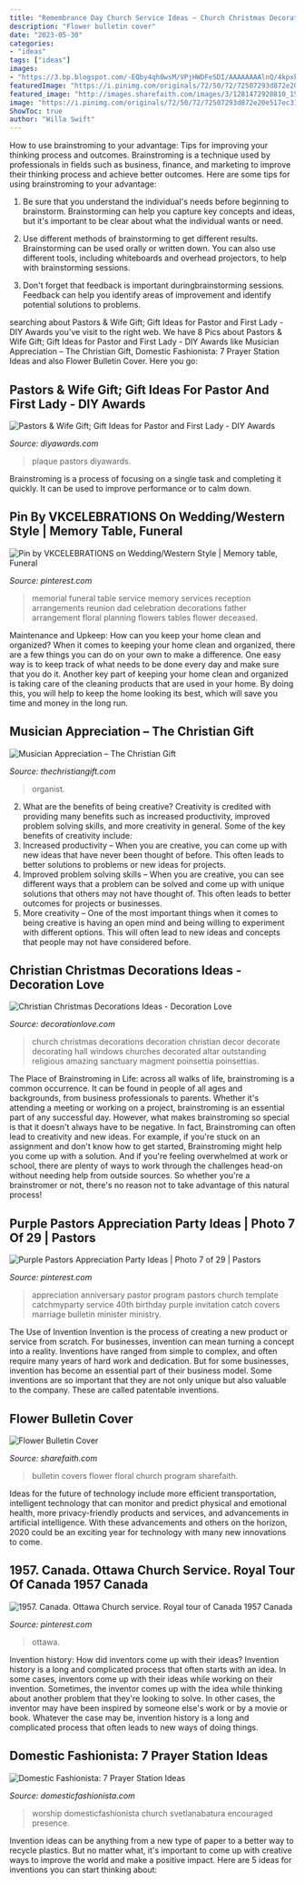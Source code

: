 ```yaml
---
title: "Remembrance Day Church Service Ideas ~ Church Christmas Decorations Decoration Christian Decor Decorate Decorating Hall Windows Churches Decorated Altar Outstanding Religious Amazing Sanctuary Magment Poinsettia Poinsettias"
description: "Flower bulletin cover"
date: "2023-05-30"
categories:
- "ideas"
tags: ["ideas"]
images:
- "https://3.bp.blogspot.com/-EQby4qh0wsM/VPjHWDFeSDI/AAAAAAAAlnQ/4kpxkqd8oUY/s1600/Prayer%2BStations-13.jpg"
featuredImage: "https://i.pinimg.com/originals/72/50/72/72507293d872e20e517ec3192a2123b2.jpg"
featured_image: "http://images.sharefaith.com/images/3/1281472920810_1501/img_mouseover3.jpg"
image: "https://i.pinimg.com/originals/72/50/72/72507293d872e20e517ec3192a2123b2.jpg"
ShowToc: true
author: "Willa Swift"
---
```



How to use brainstroming to your advantage: Tips for improving your thinking process and outcomes.
Brainstroming is a technique used by professionals in fields such as business, finance, and marketing to improve their thinking process and achieve better outcomes. Here are some tips for using brainstroming to your advantage: 
1. Be sure that you understand the individual's needs before beginning to brainstorm. Brainstorming can help you capture key concepts and ideas, but it's important to be clear about what the individual wants or need.

2. Use different methods of brainstorming to get different results. Brainstorming can be used orally or written down. You can also use different tools, including whiteboards and overhead projectors, to help with brainstorming sessions.

3. Don't forget that feedback is important duringbrainstorming sessions. Feedback can help you identify areas of improvement and identify potential solutions to problems.

	

		
searching about Pastors &amp; Wife Gift; Gift Ideas for Pastor and First Lady - DIY Awards you've visit to the right web. We have 8 Pics about Pastors &amp; Wife Gift; Gift Ideas for Pastor and First Lady - DIY Awards like Musician Appreciation – The Christian Gift, Domestic Fashionista: 7 Prayer Station Ideas and also Flower Bulletin Cover. Here you go:
		
    
## Pastors &amp; Wife Gift; Gift Ideas For Pastor And First Lady - DIY Awards

<img loading=lazy src="https://www.diyawards.com/images/products/themes/diy_html5_2018/268-detail-pastor--wife-gift-plaque.jpg" onerror="this.onerror=null;this.src='https://tse1.mm.bing.net/th?id=OIP.qhAyxmonx-o0ZzPW-Pv6UwHaHa&amp;pid=15.1';" alt="Pastors &amp; Wife Gift; Gift Ideas for Pastor and First Lady - DIY Awards">

_Source: diyawards.com_

>plaque pastors diyawards. 

	

Brainstroming is a process of focusing on a single task and completing it quickly. It can be used to improve performance or to calm down.

    
## Pin By VKCELEBRATIONS On Wedding/Western Style | Memory Table, Funeral

<img loading=lazy src="https://i.pinimg.com/736x/52/23/52/5223523ecf201b0cdbcbb6b56ada69ea--funeral-planning-funeral-ideas-for-dad-memorial-services.jpg" onerror="this.onerror=null;this.src='https://tse2.mm.bing.net/th?id=OIP.BMt8MJWjzekH4oUJ2MLknwAAAA&amp;pid=15.1';" alt="Pin by VKCELEBRATIONS on Wedding/Western Style | Memory table, Funeral">

_Source: pinterest.com_

>memorial funeral table service memory services reception arrangements reunion dad celebration decorations father arrangement floral planning flowers tables flower deceased. 

	

Maintenance and Upkeep: How can you keep your home clean and organized?
When it comes to keeping your home clean and organized, there are a few things you can do on your own to make a difference. One easy way is to keep track of what needs to be done every day and make sure that you do it. Another key part of keeping your home clean and organized is taking care of the cleaning products that are used in your home. By doing this, you will help to keep the home looking its best, which will save you time and money in the long run.

    
## Musician Appreciation – The Christian Gift

<img loading=lazy src="http://www.thechristiangift.com/newsletters/wp-content/uploads/2011/07/musician-organist-650.jpg" onerror="this.onerror=null;this.src='https://tse2.mm.bing.net/th?id=OIP.M41S4K2SLnYhFlz-t48cggHaKl&amp;pid=15.1';" alt="Musician Appreciation – The Christian Gift">

_Source: thechristiangift.com_

>organist. 

	

2. What are the benefits of being creative?
Creativity is credited with providing many benefits such as increased productivity, improved problem solving skills, and more creativity in general. Some of the key benefits of creativity include: 
1. Increased productivity – When you are creative, you can come up with new ideas that have never been thought of before. This often leads to better solutions to problems or new ideas for projects. 
2. Improved problem solving skills – When you are creative, you can see different ways that a problem can be solved and come up with unique solutions that others may not have thought of. This often leads to better outcomes for projects or businesses. 
3. More creativity – One of the most important things when it comes to being creative is having an open mind and being willing to experiment with different options. This will often lead to new ideas and concepts that people may not have considered before.

    
## Christian Christmas Decorations Ideas - Decoration Love

<img loading=lazy src="http://decorationlove.com/wp-content/uploads/2016/08/Church-Christmas-Decorations.jpg" onerror="this.onerror=null;this.src='https://tse1.mm.bing.net/th?id=OIP.OotDg9zXXH90tvXKsX8jTwHaE1&amp;pid=15.1';" alt="Christian Christmas Decorations Ideas - Decoration Love">

_Source: decorationlove.com_

>church christmas decorations decoration christian decor decorate decorating hall windows churches decorated altar outstanding religious amazing sanctuary magment poinsettia poinsettias. 

	

The Place of Brainstroming in Life:
across all walks of life, brainstroming is a common occurrence. It can be found in people of all ages and backgrounds, from business professionals to parents. Whether it's attending a meeting or working on a project, brainstroming is an essential part of any successful day. However, what makes brainstroming so special is that it doesn't always have to be negative. In fact, Brainstroming can often lead to creativity and new ideas. For example, if you're stuck on an assignment and don't know how to get started, Brainstroming might help you come up with a solution. And if you're feeling overwhelmed at work or school, there are plenty of ways to work through the challenges head-on without needing help from outside sources. So whether you're a brainstromer or not, there's no reason not to take advantage of this natural process!

    
## Purple Pastors Appreciation Party Ideas | Photo 7 Of 29 | Pastors

<img loading=lazy src="https://i.pinimg.com/originals/72/50/72/72507293d872e20e517ec3192a2123b2.jpg" onerror="this.onerror=null;this.src='https://tse4.mm.bing.net/th?id=OIP.E-KLJHnhuMdEkLAIG573DwHaJ4&amp;pid=15.1';" alt="Purple Pastors Appreciation Party Ideas | Photo 7 of 29 | Pastors">

_Source: pinterest.com_

>appreciation anniversary pastor program pastors church template catchmyparty service 40th birthday purple invitation catch covers marriage bulletin minister ministry. 

	

The Use of Invention
Invention is the process of creating a new product or service from scratch. For businesses, invention can mean turning a concept into a reality. Inventions have ranged from simple to complex, and often require many years of hard work and dedication. But for some businesses, invention has become an essential part of their business model. Some inventions are so important that they are not only unique but also valuable to the company. These are called patentable inventions.

    
## Flower Bulletin Cover

<img loading=lazy src="http://images.sharefaith.com/images/3/1281472920810_1501/img_mouseover3.jpg" onerror="this.onerror=null;this.src='https://tse1.mm.bing.net/th?id=OIP.eszG3gd_UFaACrH8TpIrYgHaL3&amp;pid=15.1';" alt="Flower Bulletin Cover">

_Source: sharefaith.com_

>bulletin covers flower floral church program sharefaith. 

	

Ideas for the future of technology include more efficient transportation, intelligent technology that can monitor and predict physical and emotional health, more privacy-friendly products and services, and advancements in artificial intelligence. With these advancements and others on the horizon, 2020 could be an exciting year for technology with many new innovations to come.

    
## 1957. Canada. Ottawa Church Service. Royal Tour Of Canada 1957 Canada

<img loading=lazy src="https://i.pinimg.com/736x/f5/d4/cb/f5d4cb6d01d5f8aa3a40c9f546ed7852.jpg" onerror="this.onerror=null;this.src='https://tse1.mm.bing.net/th?id=OIP.kOd9Kvg95wkdituAc_2pVQAAAA&amp;pid=15.1';" alt="1957. Canada. Ottawa Church service. Royal tour of Canada 1957 Canada">

_Source: pinterest.com_

>ottawa. 

	

Invention history: How did inventors come up with their ideas?
Invention history is a long and complicated process that often starts with an idea. In some cases, inventors come up with their ideas while working on their invention. Sometimes, the inventor comes up with the idea while thinking about another problem that they're looking to solve. In other cases, the inventor may have been inspired by someone else's work or by a movie or book. Whatever the case may be, invention history is a long and complicated process that often leads to new ways of doing things.

    
## Domestic Fashionista: 7 Prayer Station Ideas

<img loading=lazy src="https://3.bp.blogspot.com/-EQby4qh0wsM/VPjHWDFeSDI/AAAAAAAAlnQ/4kpxkqd8oUY/s1600/Prayer%2BStations-13.jpg" onerror="this.onerror=null;this.src='https://tse1.mm.bing.net/th?id=OIP.zlu4XNxoBrAE2JPorO1SjwHaE7&amp;pid=15.1';" alt="Domestic Fashionista: 7 Prayer Station Ideas">

_Source: domesticfashionista.com_

>worship domesticfashionista church svetlanabatura encouraged presence. 

	

Invention ideas can be anything from a new type of paper to a better way to recycle plastics. But no matter what, it's important to come up with creative ways to improve the world and make a positive impact. Here are 5 ideas for inventions you can start thinking about: 

